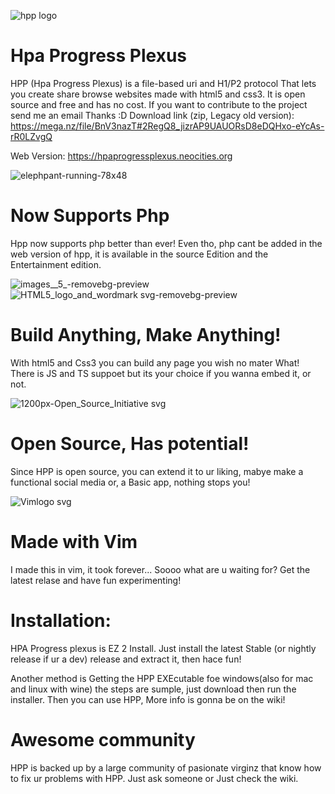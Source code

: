 ![hpp logo](https://github.com/user-attachments/assets/ca257855-e082-4f25-9f97-cb6f4615f68d)
# Hpa Progress Plexus
HPP (Hpa Progress Plexus) is a file-based uri and H1/P2 protocol
That lets you create share browse websites made with html5 and css3. 
It is open source and free and has no cost. 
If you want to contribute to the project send me an email 
Thanks :D
Download link (zip, Legacy old version): https://mega.nz/file/BnV3nazT#2RegQ8_jizrAP9UAUORsD8eDQHxo-eYcAs-rR0LZvgQ 

Web Version: https://hpaprogressplexus.neocities.org

![elephpant-running-78x48](https://github.com/user-attachments/assets/e411b51e-91c3-4ecf-ba98-bbbb491b231b)
# Now Supports Php 
Hpp now supports php better than ever! Even tho, php cant be added in the web version of hpp, it is available in the source Edition and the Entertainment edition. 

![images__5_-removebg-preview](https://github.com/user-attachments/assets/1f281803-ef34-4157-8adb-95e908eddc4d)
![HTML5_logo_and_wordmark svg-removebg-preview](https://github.com/user-attachments/assets/1d78f76c-d8ef-4605-b71d-888bfc495be3)
# Build Anything, Make Anything! 
With html5 and Css3 you can build any page you wish no mater What! 
There is JS and TS suppoet but its your choice if you wanna embed it, or not. 

![1200px-Open_Source_Initiative svg](https://github.com/user-attachments/assets/32127d29-82d5-495d-a0bb-9e92a917bc4d)
# Open Source, Has potential! 
Since HPP is open source, you can extend it to ur liking, mabye make a functional social media or, a Basic app, nothing stops you! 

![Vimlogo svg](https://github.com/user-attachments/assets/522d078c-d26d-4cea-a74c-b1d579dc4b96)
# Made with Vim
I made this in vim, it took forever... 
Soooo what are u waiting for? Get the latest relase and have fun experimenting!

# Installation:
HPA Progress plexus is EZ 2 Install. 
Just install the latest Stable (or nightly release if ur a dev) release and extract it, then hace fun! 

Another method is Getting the HPP EXEcutable foe windows(also for mac and linux with wine) the steps are sumple, just download then run the installer. 
Then you can use HPP, More info is gonna be on the wiki! 

# Awesome community
HPP is backed up by a large community of pasionate virginz that know how to fix ur problems with HPP. Just ask someone or Just check the wiki. 


